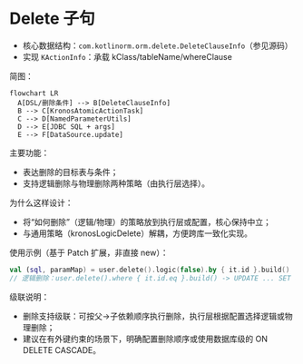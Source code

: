 # Delete 子句

- 核心数据结构：`com.kotlinorm.orm.delete.DeleteClauseInfo`（参见源码）
- 实现 `KActionInfo`：承载 kClass/tableName/whereClause

简图：
```mermaid
flowchart LR
  A[DSL/删除条件] --> B[DeleteClauseInfo]
  B --> C[KronosAtomicActionTask]
  C --> D[NamedParameterUtils]
  D --> E[JDBC SQL + args]
  E --> F[DataSource.update]
```

主要功能：
- 表达删除的目标表与条件；
- 支持逻辑删除与物理删除两种策略（由执行层选择）。

为什么这样设计：
- 将“如何删除”（逻辑/物理）的策略放到执行层或配置，核心保持中立；
- 与通用策略（kronosLogicDelete）解耦，方便跨库一致化实现。

使用示例（基于 Patch 扩展，非直接 new）：
```kotlin
val (sql, paramMap) = user.delete().logic(false).by { it.id }.build()
// 逻辑删除：user.delete().where { it.id.eq }.build() -> UPDATE ... SET deleted=1
```

级联说明：
- 删除支持级联：可按父->子依赖顺序执行删除，执行层根据配置选择逻辑或物理删除；
- 建议在有外键约束的场景下，明确配置删除顺序或使用数据库级的 ON DELETE CASCADE。
